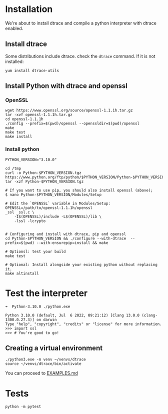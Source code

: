 # Installation
We're about to install dtrace and compile a python interpreter with dtrace enabled.

## Install dtrace
Some distributions include dtrace. check the `dtrace` command. If it is not installed:
```shell
yum install dtrace-utils
```  

## Install Python with dtrace and openssl

### OpenSSL
```shell
wget https://www.openssl.org/source/openssl-1.1.1h.tar.gz
tar -xvf openssl-1.1.1h.tar.gz
cd openssl-1.1.1h
./config --prefix=$(pwd)/openssl --openssldir=$(pwd)/openssl
make
make test
make install
```

### Install python
```shell
PYTHON_VERSION="3.10.0"

cd /tmp
curl -o Python-$PYTHON_VERSION.tgz https://www.python.org/ftp/python/$PYTHON_VERSION/Python-$PYTHON_VERSION.tgz
tar -xzf Python-$PYTHON_VERSION.tgz

# If you want to use pip, you should also install openssl (above); 
$ nano Python-$PYTHON_VERSION/Modules/Setup

# Edit the `OPENSSL` variable in Modules/Setup:
OPENSSL=/path/to/openssl-1.1.1h/openssl
_ssl _ssl.c \
    -I$(OPENSSL)/include -L$(OPENSSL)/lib \
    -lssl -lcrypto


# Configuring and install with dtrace, pip and openssl
cd Python-$PYTHON_VERSION && ./configure --with-dtrace  --prefix=$(pwd) --with-ensurepip=install && make

# Optionsl: test your build
make test

# Optional: Install alongside your existing python without replacing it.
make altinstall

```

# Test the interpreter
```shell
➜  Python-3.10.0 ./python.exe

Python 3.10.0 (default, Jul  6 2022, 09:21:12) [Clang 13.0.0 (clang-1300.0.27.3)] on darwin
Type "help", "copyright", "credits" or "license" for more information.
>>> import ssl
>>> # You're good to go!

```

## Creating a virtual environment
```shell
./python3.exe -m venv ~/venvs/dtrace
source ~/venvs/dtrace/bin/activate
```
You can proceed to <a href="EXAMPLES.md">EXAMPLES.md</a>

# Tests
`python -m pytest`
